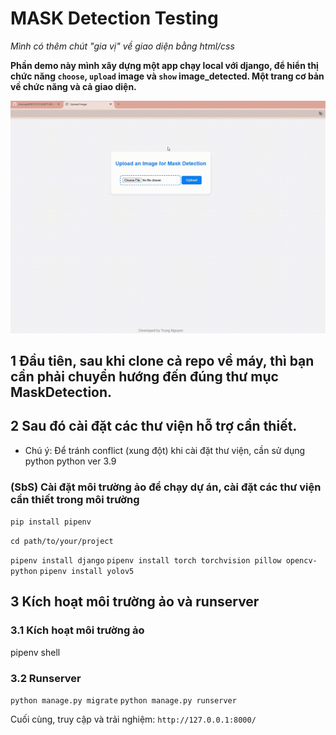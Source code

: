 # MASK Detection Testing

_Mình có thêm chút "gia vị" về giao diện bằng html/css_

**Phần demo này mình xây dựng một app chạy local với django, để hiển thị chức năng `choose`, `upload` image và `show` image_detected. Một trang cơ bản về chức năng và cả giao diện.**

![](https://github.com/chocopie0301/CS114.M11.KHCL/blob/main/DoAnCuoiKy/django-web-demo/MaskDetection/image/demo/MaskDetection.gif)

## 1 Đầu tiên, sau khi clone cả repo về máy, thì bạn cần phải chuyển hướng đến đúng thư mục MaskDetection.
## 2 Sau đó cài đặt các thư viện hỗ trợ cần thiết. 
- Chú ý: Để tránh conflict (xung đột) khi cài đặt thư viện, cần sử dụng python python ver 3.9

### (SbS) Cài đặt môi trường ảo để chạy dự án, cài đặt các thư viện cần thiết trong môi trường

`pip install pipenv`

`cd path/to/your/project`

`pipenv install django`
`pipenv install torch torchvision pillow opencv-python`
`pipenv install yolov5`

## 3 Kích hoạt môi trường ảo và runserver
### 3.1 Kích hoạt môi trường ảo

pipenv shell

### 3.2 Runserver
`python manage.py migrate`
`python manage.py runserver`

Cuối cùng, truy cập và trải nghiệm: `http://127.0.0.1:8000/`



